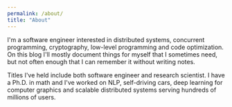 ```yaml
---
permalink: /about/
title: "About"
---
```

I'm a software engineer interested in distributed systems, concurrent programming, cryptography, low-level programming and code optimization. On this blog I'll mostly document things for myself that I sometimes need, but not often enough that I can remember it without writing notes.

Titles I've held include both software engineer and research scientist. I have a Ph.D. in math and I've worked on NLP, self-driving cars, deep learning for computer graphics and scalable distributed systems serving hundreds of millions of users.